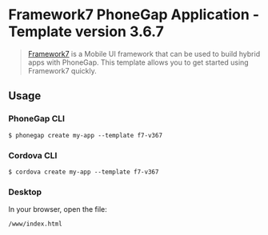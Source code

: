 # Framework7 PhoneGap Application - Template version 3.6.7

> [Framework7](http://v3.framework7.io) is a Mobile UI framework that can be used to build hybrid apps with PhoneGap. This template allows you to get started using Framework7 
  quickly. 
     


## Usage
    
### PhoneGap CLI

    $ phonegap create my-app --template f7-v367

### Cordova CLI

    $ cordova create my-app --template f7-v367
    
### Desktop

In your browser, open the file:

    /www/index.html


  
